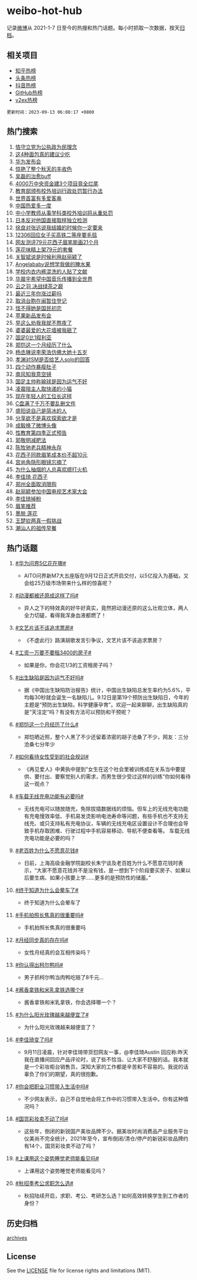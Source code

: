 # weibo-hot-hub

记录[微博](https://www.weibo.com)从 2021-1-7 日至今的热搜和热门话题。每小时抓取一次数据，按天[归档](archives)。

## 相关项目

- [知乎热榜](https://github.com/lonnyzhang423/zhihu-hot-hub)
- [头条热榜](https://github.com/lonnyzhang423/toutiao-hot-hub)
- [抖音热榜](https://github.com/lonnyzhang423/douyin-hot-hub)
- [GitHub热榜](https://github.com/lonnyzhang423/github-hot-hub)
- [v2ex热榜](https://github.com/lonnyzhang423/v2ex-hot-hub)


`更新时间：2023-09-13 06:08:17 +0800`

## 热门搜索

1. [恪守立党为公执政为民理念](https://m.weibo.cn/search?containerid=100103type%3D1%26t%3D10%26q%3D%23%E6%81%AA%E5%AE%88%E7%AB%8B%E5%85%9A%E4%B8%BA%E5%85%AC%E6%89%A7%E6%94%BF%E4%B8%BA%E6%B0%91%E7%90%86%E5%BF%B5%23&stream_entry_id=51&isnewpage=1&extparam=seat%3D1%26pos%3D0%26filter_type%3Drealtimehot%26stream_entry_id%3D51%26dgr%3D0%26c_type%3D51%26cate%3D10103%26display_time%3D1694556496%26pre_seqid%3D169455649607502733427)
1. [这4种面包真的建议少吃](https://m.weibo.cn/search?containerid=100103type%3D1%26t%3D10%26q%3D%E8%BF%994%E7%A7%8D%E9%9D%A2%E5%8C%85%E7%9C%9F%E7%9A%84%E5%BB%BA%E8%AE%AE%E5%B0%91%E5%90%83&stream_entry_id=31&isnewpage=1&extparam=seat%3D1%26cate%3D5001%26filter_type%3Drealtimehot%26stream_entry_id%3D31%26lcate%3D5001%26realpos%3D1%26dgr%3D0%26q%3D%25E8%25BF%25994%25E7%25A7%258D%25E9%259D%25A2%25E5%258C%2585%25E7%259C%259F%25E7%259A%2584%25E5%25BB%25BA%25E8%25AE%25AE%25E5%25B0%2591%25E5%2590%2583%26band_rank%3D1%26flag%3D16%26c_type%3D31%26pos%3D0%26display_time%3D1694556496%26pre_seqid%3D169455649607502733427)
1. [华为发布会](https://m.weibo.cn/search?containerid=100103type%3D1%26t%3D10%26q%3D%E5%8D%8E%E4%B8%BA%E5%8F%91%E5%B8%83%E4%BC%9A&stream_entry_id=31&isnewpage=1&extparam=seat%3D1%26cate%3D5001%26filter_type%3Drealtimehot%26stream_entry_id%3D31%26lcate%3D5001%26realpos%3D2%26dgr%3D0%26q%3D%25E5%258D%258E%25E4%25B8%25BA%25E5%258F%2591%25E5%25B8%2583%25E4%25BC%259A%26band_rank%3D2%26flag%3D16%26c_type%3D31%26pos%3D1%26display_time%3D1694556496%26pre_seqid%3D169455649607502733427)
1. [惊艳了整个秋天的丰收色](https://m.weibo.cn/search?containerid=100103type%3D1%26t%3D10%26q%3D%23%E6%83%8A%E8%89%B3%E4%BA%86%E6%95%B4%E4%B8%AA%E7%A7%8B%E5%A4%A9%E7%9A%84%E4%B8%B0%E6%94%B6%E8%89%B2%23&stream_entry_id=31&isnewpage=1&extparam=seat%3D1%26cate%3D5001%26filter_type%3Drealtimehot%26stream_entry_id%3D31%26lcate%3D5001%26realpos%3D3%26dgr%3D0%26q%3D%2523%25E6%2583%258A%25E8%2589%25B3%25E4%25BA%2586%25E6%2595%25B4%25E4%25B8%25AA%25E7%25A7%258B%25E5%25A4%25A9%25E7%259A%2584%25E4%25B8%25B0%25E6%2594%25B6%25E8%2589%25B2%2523%26band_rank%3D3%26flag%3D0%26c_type%3D31%26pos%3D2%26display_time%3D1694556496%26pre_seqid%3D169455649607502733427)
1. [吴磊的治愈buff](https://m.weibo.cn/search?containerid=100103type%3D1%26t%3D10%26q%3D%23%E5%90%B4%E7%A3%8A%E7%9A%84%E6%B2%BB%E6%84%88buff%23&stream_entry_id=31&isnewpage=1&extparam=seat%3D1%26pos%3D3%26filter_type%3Drealtimehot%26stream_entry_id%3D31%26lcate%3D5001%26is_ad_pos%3D1%26dgr%3D0%26cate%3D5001%26q%3D%2523%25E5%2590%25B4%25E7%25A3%258A%25E7%259A%2584%25E6%25B2%25BB%25E6%2584%2588buff%2523%26band_rank%3D4%26adid%3D203236%26c_type%3D31%26topic_ad%3D1%26display_time%3D1694556496%26pre_seqid%3D169455649607502733427)
1. [4000万中央资金建3个项目竟全烂尾](https://m.weibo.cn/search?containerid=100103type%3D1%26t%3D10%26q%3D%234000%E4%B8%87%E4%B8%AD%E5%A4%AE%E8%B5%84%E9%87%91%E5%BB%BA3%E4%B8%AA%E9%A1%B9%E7%9B%AE%E7%AB%9F%E5%85%A8%E7%83%82%E5%B0%BE%23&stream_entry_id=31&isnewpage=1&extparam=seat%3D1%26cate%3D5001%26filter_type%3Drealtimehot%26stream_entry_id%3D31%26lcate%3D5001%26realpos%3D4%26dgr%3D0%26q%3D%25234000%25E4%25B8%2587%25E4%25B8%25AD%25E5%25A4%25AE%25E8%25B5%2584%25E9%2587%2591%25E5%25BB%25BA3%25E4%25B8%25AA%25E9%25A1%25B9%25E7%259B%25AE%25E7%25AB%259F%25E5%2585%25A8%25E7%2583%2582%25E5%25B0%25BE%2523%26band_rank%3D4%26flag%3D0%26c_type%3D31%26pos%3D4%26display_time%3D1694556496%26pre_seqid%3D169455649607502733427)
1. [教育部颁布校外培训行政处罚暂行办法](https://m.weibo.cn/search?containerid=100103type%3D1%26t%3D10%26q%3D%23%E6%95%99%E8%82%B2%E9%83%A8%E9%A2%81%E5%B8%83%E6%A0%A1%E5%A4%96%E5%9F%B9%E8%AE%AD%E8%A1%8C%E6%94%BF%E5%A4%84%E7%BD%9A%E6%9A%82%E8%A1%8C%E5%8A%9E%E6%B3%95%23&stream_entry_id=31&isnewpage=1&extparam=seat%3D1%26cate%3D5001%26filter_type%3Drealtimehot%26stream_entry_id%3D31%26lcate%3D5001%26realpos%3D5%26dgr%3D0%26q%3D%2523%25E6%2595%2599%25E8%2582%25B2%25E9%2583%25A8%25E9%25A2%2581%25E5%25B8%2583%25E6%25A0%25A1%25E5%25A4%2596%25E5%259F%25B9%25E8%25AE%25AD%25E8%25A1%258C%25E6%2594%25BF%25E5%25A4%2584%25E7%25BD%259A%25E6%259A%2582%25E8%25A1%258C%25E5%258A%259E%25E6%25B3%2595%2523%26band_rank%3D5%26flag%3D1%26c_type%3D31%26pos%3D5%26display_time%3D1694556496%26pre_seqid%3D169455649607502733427)
1. [世界首富有多爱客串](https://m.weibo.cn/search?containerid=100103type%3D1%26t%3D10%26q%3D%23%E4%B8%96%E7%95%8C%E9%A6%96%E5%AF%8C%E6%9C%89%E5%A4%9A%E7%88%B1%E5%AE%A2%E4%B8%B2%23&stream_entry_id=31&isnewpage=1&extparam=seat%3D1%26cate%3D5001%26filter_type%3Drealtimehot%26stream_entry_id%3D31%26lcate%3D5001%26realpos%3D6%26dgr%3D0%26q%3D%2523%25E4%25B8%2596%25E7%2595%258C%25E9%25A6%2596%25E5%25AF%258C%25E6%259C%2589%25E5%25A4%259A%25E7%2588%25B1%25E5%25AE%25A2%25E4%25B8%25B2%2523%26band_rank%3D6%26flag%3D0%26c_type%3D31%26pos%3D6%26display_time%3D1694556496%26pre_seqid%3D169455649607502733427)
1. [中国热爱多一度](https://m.weibo.cn/search?containerid=100103type%3D1%26t%3D10%26q%3D%23%E4%B8%AD%E5%9B%BD%E7%83%AD%E7%88%B1%E5%A4%9A%E4%B8%80%E5%BA%A6%23&stream_entry_id=31&isnewpage=1&extparam=seat%3D1%26pos%3D7%26filter_type%3Drealtimehot%26stream_entry_id%3D31%26lcate%3D5001%26is_ad_pos%3D1%26dgr%3D0%26cate%3D5001%26q%3D%2523%25E4%25B8%25AD%25E5%259B%25BD%25E7%2583%25AD%25E7%2588%25B1%25E5%25A4%259A%25E4%25B8%2580%25E5%25BA%25A6%2523%26band_rank%3D7%26adid%3D203161%26c_type%3D31%26topic_ad%3D1%26display_time%3D1694556496%26pre_seqid%3D169455649607502733427)
1. [中小学教师从事学科类校外培训将从重处罚](https://m.weibo.cn/search?containerid=100103type%3D1%26t%3D10%26q%3D%23%E4%B8%AD%E5%B0%8F%E5%AD%A6%E6%95%99%E5%B8%88%E4%BB%8E%E4%BA%8B%E5%AD%A6%E7%A7%91%E7%B1%BB%E6%A0%A1%E5%A4%96%E5%9F%B9%E8%AE%AD%E5%B0%86%E4%BB%8E%E9%87%8D%E5%A4%84%E7%BD%9A%23&stream_entry_id=31&isnewpage=1&extparam=seat%3D1%26cate%3D5001%26filter_type%3Drealtimehot%26stream_entry_id%3D31%26lcate%3D5001%26realpos%3D7%26dgr%3D0%26q%3D%2523%25E4%25B8%25AD%25E5%25B0%258F%25E5%25AD%25A6%25E6%2595%2599%25E5%25B8%2588%25E4%25BB%258E%25E4%25BA%258B%25E5%25AD%25A6%25E7%25A7%2591%25E7%25B1%25BB%25E6%25A0%25A1%25E5%25A4%2596%25E5%259F%25B9%25E8%25AE%25AD%25E5%25B0%2586%25E4%25BB%258E%25E9%2587%258D%25E5%25A4%2584%25E7%25BD%259A%2523%26band_rank%3D7%26flag%3D0%26c_type%3D31%26pos%3D8%26display_time%3D1694556496%26pre_seqid%3D169455649607502733427)
1. [日本反对他国直接取样独立检测](https://m.weibo.cn/search?containerid=100103type%3D1%26t%3D10%26q%3D%23%E6%97%A5%E6%9C%AC%E5%8F%8D%E5%AF%B9%E4%BB%96%E5%9B%BD%E7%9B%B4%E6%8E%A5%E5%8F%96%E6%A0%B7%E7%8B%AC%E7%AB%8B%E6%A3%80%E6%B5%8B%23&stream_entry_id=31&isnewpage=1&extparam=seat%3D1%26cate%3D5001%26filter_type%3Drealtimehot%26stream_entry_id%3D31%26lcate%3D5001%26realpos%3D8%26dgr%3D0%26q%3D%2523%25E6%2597%25A5%25E6%259C%25AC%25E5%258F%258D%25E5%25AF%25B9%25E4%25BB%2596%25E5%259B%25BD%25E7%259B%25B4%25E6%258E%25A5%25E5%258F%2596%25E6%25A0%25B7%25E7%258B%25AC%25E7%25AB%258B%25E6%25A3%2580%25E6%25B5%258B%2523%26band_rank%3D8%26flag%3D0%26c_type%3D31%26pos%3D9%26display_time%3D1694556496%26pre_seqid%3D169455649607502733427)
1. [徐良对张远说我结婚的时候你一定要来](https://m.weibo.cn/search?containerid=100103type%3D1%26t%3D10%26q%3D%23%E5%BE%90%E8%89%AF%E5%AF%B9%E5%BC%A0%E8%BF%9C%E8%AF%B4%E6%88%91%E7%BB%93%E5%A9%9A%E7%9A%84%E6%97%B6%E5%80%99%E4%BD%A0%E4%B8%80%E5%AE%9A%E8%A6%81%E6%9D%A5%23&stream_entry_id=31&isnewpage=1&extparam=seat%3D1%26cate%3D5001%26filter_type%3Drealtimehot%26stream_entry_id%3D31%26lcate%3D5001%26realpos%3D9%26dgr%3D0%26q%3D%2523%25E5%25BE%2590%25E8%2589%25AF%25E5%25AF%25B9%25E5%25BC%25A0%25E8%25BF%259C%25E8%25AF%25B4%25E6%2588%2591%25E7%25BB%2593%25E5%25A9%259A%25E7%259A%2584%25E6%2597%25B6%25E5%2580%2599%25E4%25BD%25A0%25E4%25B8%2580%25E5%25AE%259A%25E8%25A6%2581%25E6%259D%25A5%2523%26band_rank%3D9%26flag%3D0%26c_type%3D31%26pos%3D10%26display_time%3D1694556496%26pre_seqid%3D169455649607502733427)
1. [12306回应女子买高铁二等座要毛毯](https://m.weibo.cn/search?containerid=100103type%3D1%26t%3D10%26q%3D%2312306%E5%9B%9E%E5%BA%94%E5%A5%B3%E5%AD%90%E4%B9%B0%E9%AB%98%E9%93%81%E4%BA%8C%E7%AD%89%E5%BA%A7%E8%A6%81%E6%AF%9B%E6%AF%AF%23&stream_entry_id=31&isnewpage=1&extparam=seat%3D1%26cate%3D5001%26filter_type%3Drealtimehot%26stream_entry_id%3D31%26lcate%3D5001%26realpos%3D10%26dgr%3D0%26q%3D%252312306%25E5%259B%259E%25E5%25BA%2594%25E5%25A5%25B3%25E5%25AD%2590%25E4%25B9%25B0%25E9%25AB%2598%25E9%2593%2581%25E4%25BA%258C%25E7%25AD%2589%25E5%25BA%25A7%25E8%25A6%2581%25E6%25AF%259B%25E6%25AF%25AF%2523%26band_rank%3D10%26flag%3D0%26c_type%3D31%26pos%3D11%26display_time%3D1694556496%26pre_seqid%3D169455649607502733427)
1. [网友测评79元花西子眉笔能画21个月](https://m.weibo.cn/search?containerid=100103type%3D1%26t%3D10%26q%3D%23%E7%BD%91%E5%8F%8B%E6%B5%8B%E8%AF%8479%E5%85%83%E8%8A%B1%E8%A5%BF%E5%AD%90%E7%9C%89%E7%AC%94%E8%83%BD%E7%94%BB21%E4%B8%AA%E6%9C%88%23&stream_entry_id=31&isnewpage=1&extparam=seat%3D1%26cate%3D5001%26filter_type%3Drealtimehot%26stream_entry_id%3D31%26lcate%3D5001%26realpos%3D11%26dgr%3D0%26q%3D%2523%25E7%25BD%2591%25E5%258F%258B%25E6%25B5%258B%25E8%25AF%258479%25E5%2585%2583%25E8%258A%25B1%25E8%25A5%25BF%25E5%25AD%2590%25E7%259C%2589%25E7%25AC%2594%25E8%2583%25BD%25E7%2594%25BB21%25E4%25B8%25AA%25E6%259C%2588%2523%26band_rank%3D11%26flag%3D2%26c_type%3D31%26pos%3D12%26display_time%3D1694556496%26pre_seqid%3D169455649607502733427)
1. [莲花味精上架79元的套餐](https://m.weibo.cn/search?containerid=100103type%3D1%26t%3D10%26q%3D%23%E8%8E%B2%E8%8A%B1%E5%91%B3%E7%B2%BE%E4%B8%8A%E6%9E%B679%E5%85%83%E7%9A%84%E5%A5%97%E9%A4%90%23&stream_entry_id=31&isnewpage=1&extparam=seat%3D1%26cate%3D5001%26filter_type%3Drealtimehot%26stream_entry_id%3D31%26lcate%3D5001%26realpos%3D12%26dgr%3D0%26q%3D%2523%25E8%258E%25B2%25E8%258A%25B1%25E5%2591%25B3%25E7%25B2%25BE%25E4%25B8%258A%25E6%259E%25B679%25E5%2585%2583%25E7%259A%2584%25E5%25A5%2597%25E9%25A4%2590%2523%26band_rank%3D12%26flag%3D0%26c_type%3D31%26pos%3D13%26display_time%3D1694556496%26pre_seqid%3D169455649607502733427)
1. [关智斌说是时候利用赵丽颖了](https://m.weibo.cn/search?containerid=100103type%3D1%26t%3D10%26q%3D%23%E5%85%B3%E6%99%BA%E6%96%8C%E8%AF%B4%E6%98%AF%E6%97%B6%E5%80%99%E5%88%A9%E7%94%A8%E8%B5%B5%E4%B8%BD%E9%A2%96%E4%BA%86%23&stream_entry_id=31&isnewpage=1&extparam=seat%3D1%26cate%3D5001%26filter_type%3Drealtimehot%26stream_entry_id%3D31%26lcate%3D5001%26realpos%3D13%26dgr%3D0%26q%3D%2523%25E5%2585%25B3%25E6%2599%25BA%25E6%2596%258C%25E8%25AF%25B4%25E6%2598%25AF%25E6%2597%25B6%25E5%2580%2599%25E5%2588%25A9%25E7%2594%25A8%25E8%25B5%25B5%25E4%25B8%25BD%25E9%25A2%2596%25E4%25BA%2586%2523%26band_rank%3D13%26flag%3D0%26c_type%3D31%26pos%3D14%26display_time%3D1694556496%26pre_seqid%3D169455649607502733427)
1. [Angelababy说想学我做的腌水果](https://m.weibo.cn/search?containerid=100103type%3D1%26t%3D10%26q%3DAngelababy%E8%AF%B4%E6%83%B3%E5%AD%A6%E6%88%91%E5%81%9A%E7%9A%84%E8%85%8C%E6%B0%B4%E6%9E%9C&stream_entry_id=31&isnewpage=1&extparam=seat%3D1%26cate%3D5001%26filter_type%3Drealtimehot%26stream_entry_id%3D31%26lcate%3D5001%26realpos%3D14%26dgr%3D0%26q%3DAngelababy%25E8%25AF%25B4%25E6%2583%25B3%25E5%25AD%25A6%25E6%2588%2591%25E5%2581%259A%25E7%259A%2584%25E8%2585%258C%25E6%25B0%25B4%25E6%259E%259C%26band_rank%3D14%26flag%3D0%26c_type%3D31%26pos%3D15%26display_time%3D1694556496%26pre_seqid%3D169455649607502733427)
1. [学校内衣内裤混洗的人贴了文献](https://m.weibo.cn/search?containerid=100103type%3D1%26t%3D10%26q%3D%23%E5%AD%A6%E6%A0%A1%E5%86%85%E8%A1%A3%E5%86%85%E8%A3%A4%E6%B7%B7%E6%B4%97%E7%9A%84%E4%BA%BA%E8%B4%B4%E4%BA%86%E6%96%87%E7%8C%AE%23&stream_entry_id=31&isnewpage=1&extparam=seat%3D1%26cate%3D5001%26filter_type%3Drealtimehot%26stream_entry_id%3D31%26lcate%3D5001%26realpos%3D15%26dgr%3D0%26q%3D%2523%25E5%25AD%25A6%25E6%25A0%25A1%25E5%2586%2585%25E8%25A1%25A3%25E5%2586%2585%25E8%25A3%25A4%25E6%25B7%25B7%25E6%25B4%2597%25E7%259A%2584%25E4%25BA%25BA%25E8%25B4%25B4%25E4%25BA%2586%25E6%2596%2587%25E7%258C%25AE%2523%26band_rank%3D15%26flag%3D0%26c_type%3D31%26pos%3D16%26display_time%3D1694556496%26pre_seqid%3D169455649607502733427)
1. [华晨宇希望中国音乐传播到全世界](https://m.weibo.cn/search?containerid=100103type%3D1%26t%3D10%26q%3D%23%E5%8D%8E%E6%99%A8%E5%AE%87%E5%B8%8C%E6%9C%9B%E4%B8%AD%E5%9B%BD%E9%9F%B3%E4%B9%90%E4%BC%A0%E6%92%AD%E5%88%B0%E5%85%A8%E4%B8%96%E7%95%8C%23&stream_entry_id=31&isnewpage=1&extparam=seat%3D1%26cate%3D5001%26filter_type%3Drealtimehot%26stream_entry_id%3D31%26lcate%3D5001%26realpos%3D16%26dgr%3D0%26q%3D%2523%25E5%258D%258E%25E6%2599%25A8%25E5%25AE%2587%25E5%25B8%258C%25E6%259C%259B%25E4%25B8%25AD%25E5%259B%25BD%25E9%259F%25B3%25E4%25B9%2590%25E4%25BC%25A0%25E6%2592%25AD%25E5%2588%25B0%25E5%2585%25A8%25E4%25B8%2596%25E7%2595%258C%2523%26band_rank%3D16%26flag%3D0%26c_type%3D31%26pos%3D17%26display_time%3D1694556496%26pre_seqid%3D169455649607502733427)
1. [云之羽 决战绿茶之巅](https://m.weibo.cn/search?containerid=100103type%3D1%26t%3D10%26q%3D%E4%BA%91%E4%B9%8B%E7%BE%BD+%E5%86%B3%E6%88%98%E7%BB%BF%E8%8C%B6%E4%B9%8B%E5%B7%85&stream_entry_id=31&isnewpage=1&extparam=seat%3D1%26cate%3D5001%26filter_type%3Drealtimehot%26stream_entry_id%3D31%26lcate%3D5001%26realpos%3D17%26dgr%3D0%26q%3D%25E4%25BA%2591%25E4%25B9%258B%25E7%25BE%25BD%2520%25E5%2586%25B3%25E6%2588%2598%25E7%25BB%25BF%25E8%258C%25B6%25E4%25B9%258B%25E5%25B7%2585%26band_rank%3D17%26flag%3D0%26c_type%3D31%26pos%3D18%26display_time%3D1694556496%26pre_seqid%3D169455649607502733427)
1. [最近三年你涨过薪吗](https://m.weibo.cn/search?containerid=100103type%3D1%26t%3D10%26q%3D%23%E6%9C%80%E8%BF%91%E4%B8%89%E5%B9%B4%E4%BD%A0%E6%B6%A8%E8%BF%87%E8%96%AA%E5%90%97%23&stream_entry_id=31&isnewpage=1&extparam=seat%3D1%26cate%3D5001%26filter_type%3Drealtimehot%26stream_entry_id%3D31%26lcate%3D5001%26realpos%3D18%26dgr%3D0%26q%3D%2523%25E6%259C%2580%25E8%25BF%2591%25E4%25B8%2589%25E5%25B9%25B4%25E4%25BD%25A0%25E6%25B6%25A8%25E8%25BF%2587%25E8%2596%25AA%25E5%2590%2597%2523%26band_rank%3D18%26flag%3D0%26c_type%3D31%26pos%3D19%26display_time%3D1694556496%26pre_seqid%3D169455649607502733427)
1. [取消台胞在闽暂住登记](https://m.weibo.cn/search?containerid=100103type%3D1%26t%3D10%26q%3D%23%E5%8F%96%E6%B6%88%E5%8F%B0%E8%83%9E%E5%9C%A8%E9%97%BD%E6%9A%82%E4%BD%8F%E7%99%BB%E8%AE%B0%23&stream_entry_id=31&isnewpage=1&extparam=seat%3D1%26cate%3D5001%26filter_type%3Drealtimehot%26stream_entry_id%3D31%26lcate%3D5001%26realpos%3D19%26dgr%3D0%26q%3D%2523%25E5%258F%2596%25E6%25B6%2588%25E5%258F%25B0%25E8%2583%259E%25E5%259C%25A8%25E9%2597%25BD%25E6%259A%2582%25E4%25BD%258F%25E7%2599%25BB%25E8%25AE%25B0%2523%26band_rank%3D19%26flag%3D0%26c_type%3D31%26pos%3D20%26display_time%3D1694556496%26pre_seqid%3D169455649607502733427)
1. [怪不得她是国民初恋](https://m.weibo.cn/search?containerid=100103type%3D1%26t%3D10%26q%3D%E6%80%AA%E4%B8%8D%E5%BE%97%E5%A5%B9%E6%98%AF%E5%9B%BD%E6%B0%91%E5%88%9D%E6%81%8B&stream_entry_id=31&isnewpage=1&extparam=seat%3D1%26cate%3D5001%26filter_type%3Drealtimehot%26stream_entry_id%3D31%26lcate%3D5001%26realpos%3D20%26dgr%3D0%26q%3D%25E6%2580%25AA%25E4%25B8%258D%25E5%25BE%2597%25E5%25A5%25B9%25E6%2598%25AF%25E5%259B%25BD%25E6%25B0%2591%25E5%2588%259D%25E6%2581%258B%26band_rank%3D20%26flag%3D0%26c_type%3D31%26pos%3D21%26display_time%3D1694556496%26pre_seqid%3D169455649607502733427)
1. [苹果新品发布会](https://m.weibo.cn/search?containerid=100103type%3D1%26t%3D10%26q%3D%23%E8%8B%B9%E6%9E%9C%E6%96%B0%E5%93%81%E5%8F%91%E5%B8%83%E4%BC%9A%23&stream_entry_id=31&isnewpage=1&extparam=seat%3D1%26cate%3D5001%26filter_type%3Drealtimehot%26stream_entry_id%3D31%26lcate%3D5001%26realpos%3D21%26dgr%3D0%26q%3D%2523%25E8%258B%25B9%25E6%259E%259C%25E6%2596%25B0%25E5%2593%2581%25E5%258F%2591%25E5%25B8%2583%25E4%25BC%259A%2523%26band_rank%3D21%26flag%3D2%26c_type%3D31%26pos%3D22%26display_time%3D1694556496%26pre_seqid%3D169455649607502733427)
1. [早这么劝我我就不熬夜了](https://m.weibo.cn/search?containerid=100103type%3D1%26t%3D10%26q%3D%E6%97%A9%E8%BF%99%E4%B9%88%E5%8A%9D%E6%88%91%E6%88%91%E5%B0%B1%E4%B8%8D%E7%86%AC%E5%A4%9C%E4%BA%86&stream_entry_id=31&isnewpage=1&extparam=seat%3D1%26cate%3D5001%26filter_type%3Drealtimehot%26stream_entry_id%3D31%26lcate%3D5001%26realpos%3D22%26dgr%3D0%26q%3D%25E6%2597%25A9%25E8%25BF%2599%25E4%25B9%2588%25E5%258A%259D%25E6%2588%2591%25E6%2588%2591%25E5%25B0%25B1%25E4%25B8%258D%25E7%2586%25AC%25E5%25A4%259C%25E4%25BA%2586%26band_rank%3D22%26flag%3D0%26c_type%3D31%26pos%3D23%26display_time%3D1694556496%26pre_seqid%3D169455649607502733427)
1. [婆婆最爱的大花墙被我砸了](https://m.weibo.cn/search?containerid=100103type%3D1%26t%3D10%26q%3D%E5%A9%86%E5%A9%86%E6%9C%80%E7%88%B1%E7%9A%84%E5%A4%A7%E8%8A%B1%E5%A2%99%E8%A2%AB%E6%88%91%E7%A0%B8%E4%BA%86&stream_entry_id=31&isnewpage=1&extparam=seat%3D1%26cate%3D5001%26filter_type%3Drealtimehot%26stream_entry_id%3D31%26lcate%3D5001%26realpos%3D23%26dgr%3D0%26q%3D%25E5%25A9%2586%25E5%25A9%2586%25E6%259C%2580%25E7%2588%25B1%25E7%259A%2584%25E5%25A4%25A7%25E8%258A%25B1%25E5%25A2%2599%25E8%25A2%25AB%25E6%2588%2591%25E7%25A0%25B8%25E4%25BA%2586%26band_rank%3D23%26flag%3D0%26c_type%3D31%26pos%3D24%26display_time%3D1694556496%26pre_seqid%3D169455649607502733427)
1. [国足0比1叙利亚](https://m.weibo.cn/search?containerid=100103type%3D1%26t%3D10%26q%3D%23%E5%9B%BD%E8%B6%B30%E6%AF%941%E5%8F%99%E5%88%A9%E4%BA%9A%23&stream_entry_id=31&isnewpage=1&extparam=seat%3D1%26cate%3D5001%26filter_type%3Drealtimehot%26stream_entry_id%3D31%26lcate%3D5001%26realpos%3D24%26dgr%3D0%26q%3D%2523%25E5%259B%25BD%25E8%25B6%25B30%25E6%25AF%25941%25E5%258F%2599%25E5%2588%25A9%25E4%25BA%259A%2523%26band_rank%3D24%26flag%3D0%26c_type%3D31%26pos%3D25%26display_time%3D1694556496%26pre_seqid%3D169455649607502733427)
1. [郑恺这一个月经历了什么](https://m.weibo.cn/search?containerid=100103type%3D1%26t%3D10%26q%3D%E9%83%91%E6%81%BA%E8%BF%99%E4%B8%80%E4%B8%AA%E6%9C%88%E7%BB%8F%E5%8E%86%E4%BA%86%E4%BB%80%E4%B9%88&stream_entry_id=31&isnewpage=1&extparam=seat%3D1%26cate%3D5001%26filter_type%3Drealtimehot%26stream_entry_id%3D31%26lcate%3D5001%26realpos%3D25%26dgr%3D0%26q%3D%25E9%2583%2591%25E6%2581%25BA%25E8%25BF%2599%25E4%25B8%2580%25E4%25B8%25AA%25E6%259C%2588%25E7%25BB%258F%25E5%258E%2586%25E4%25BA%2586%25E4%25BB%2580%25E4%25B9%2588%26band_rank%3D25%26flag%3D0%26c_type%3D31%26pos%3D26%26display_time%3D1694556496%26pre_seqid%3D169455649607502733427)
1. [杨丞琳说李荣浩仿佛大她十五岁](https://m.weibo.cn/search?containerid=100103type%3D1%26t%3D10%26q%3D%23%E6%9D%A8%E4%B8%9E%E7%90%B3%E8%AF%B4%E6%9D%8E%E8%8D%A3%E6%B5%A9%E4%BB%BF%E4%BD%9B%E5%A4%A7%E5%A5%B9%E5%8D%81%E4%BA%94%E5%B2%81%23&stream_entry_id=31&isnewpage=1&extparam=seat%3D1%26cate%3D5001%26filter_type%3Drealtimehot%26stream_entry_id%3D31%26lcate%3D5001%26realpos%3D26%26dgr%3D0%26q%3D%2523%25E6%259D%25A8%25E4%25B8%259E%25E7%2590%25B3%25E8%25AF%25B4%25E6%259D%258E%25E8%258D%25A3%25E6%25B5%25A9%25E4%25BB%25BF%25E4%25BD%259B%25E5%25A4%25A7%25E5%25A5%25B9%25E5%258D%2581%25E4%25BA%2594%25E5%25B2%2581%2523%26band_rank%3D26%26flag%3D0%26c_type%3D31%26pos%3D27%26display_time%3D1694556496%26pre_seqid%3D169455649607502733427)
1. [孝渊对SM是否给艺人solo的回答](https://m.weibo.cn/search?containerid=100103type%3D1%26t%3D10%26q%3D%E5%AD%9D%E6%B8%8A%E5%AF%B9SM%E6%98%AF%E5%90%A6%E7%BB%99%E8%89%BA%E4%BA%BAsolo%E7%9A%84%E5%9B%9E%E7%AD%94&stream_entry_id=31&isnewpage=1&extparam=seat%3D1%26cate%3D5001%26filter_type%3Drealtimehot%26stream_entry_id%3D31%26lcate%3D5001%26realpos%3D27%26dgr%3D0%26q%3D%25E5%25AD%259D%25E6%25B8%258A%25E5%25AF%25B9SM%25E6%2598%25AF%25E5%2590%25A6%25E7%25BB%2599%25E8%2589%25BA%25E4%25BA%25BAsolo%25E7%259A%2584%25E5%259B%259E%25E7%25AD%2594%26band_rank%3D27%26flag%3D0%26c_type%3D31%26pos%3D28%26display_time%3D1694556496%26pre_seqid%3D169455649607502733427)
1. [四个动作暴瘦肚子](https://m.weibo.cn/search?containerid=100103type%3D1%26t%3D10%26q%3D%23%E5%9B%9B%E4%B8%AA%E5%8A%A8%E4%BD%9C%E6%9A%B4%E7%98%A6%E8%82%9A%E5%AD%90%23&stream_entry_id=31&isnewpage=1&extparam=seat%3D1%26cate%3D5001%26filter_type%3Drealtimehot%26stream_entry_id%3D31%26lcate%3D5001%26realpos%3D28%26dgr%3D0%26q%3D%2523%25E5%259B%259B%25E4%25B8%25AA%25E5%258A%25A8%25E4%25BD%259C%25E6%259A%25B4%25E7%2598%25A6%25E8%2582%259A%25E5%25AD%2590%2523%26band_rank%3D28%26flag%3D0%26c_type%3D31%26pos%3D29%26display_time%3D1694556496%26pre_seqid%3D169455649607502733427)
1. [南风知我意空镜](https://m.weibo.cn/search?containerid=100103type%3D1%26t%3D10%26q%3D%E5%8D%97%E9%A3%8E%E7%9F%A5%E6%88%91%E6%84%8F%E7%A9%BA%E9%95%9C&stream_entry_id=31&isnewpage=1&extparam=seat%3D1%26cate%3D5001%26filter_type%3Drealtimehot%26stream_entry_id%3D31%26lcate%3D5001%26realpos%3D29%26dgr%3D0%26q%3D%25E5%258D%2597%25E9%25A3%258E%25E7%259F%25A5%25E6%2588%2591%25E6%2584%258F%25E7%25A9%25BA%25E9%2595%259C%26band_rank%3D29%26flag%3D0%26c_type%3D31%26pos%3D30%26display_time%3D1694556496%26pre_seqid%3D169455649607502733427)
1. [国足主帅称输球是因为运气不好](https://m.weibo.cn/search?containerid=100103type%3D1%26t%3D10%26q%3D%23%E5%9B%BD%E8%B6%B3%E4%B8%BB%E5%B8%85%E7%A7%B0%E8%BE%93%E7%90%83%E6%98%AF%E5%9B%A0%E4%B8%BA%E8%BF%90%E6%B0%94%E4%B8%8D%E5%A5%BD%23&stream_entry_id=31&isnewpage=1&extparam=seat%3D1%26cate%3D5001%26filter_type%3Drealtimehot%26stream_entry_id%3D31%26lcate%3D5001%26realpos%3D30%26dgr%3D0%26q%3D%2523%25E5%259B%25BD%25E8%25B6%25B3%25E4%25B8%25BB%25E5%25B8%2585%25E7%25A7%25B0%25E8%25BE%2593%25E7%2590%2583%25E6%2598%25AF%25E5%259B%25A0%25E4%25B8%25BA%25E8%25BF%2590%25E6%25B0%2594%25E4%25B8%258D%25E5%25A5%25BD%2523%26band_rank%3D30%26flag%3D0%26c_type%3D31%26pos%3D31%26display_time%3D1694556496%26pre_seqid%3D169455649607502733427)
1. [凌晨陪主人取快递的小猫](https://m.weibo.cn/search?containerid=100103type%3D1%26t%3D10%26q%3D%E5%87%8C%E6%99%A8%E9%99%AA%E4%B8%BB%E4%BA%BA%E5%8F%96%E5%BF%AB%E9%80%92%E7%9A%84%E5%B0%8F%E7%8C%AB&stream_entry_id=31&isnewpage=1&extparam=seat%3D1%26cate%3D5001%26filter_type%3Drealtimehot%26stream_entry_id%3D31%26lcate%3D5001%26realpos%3D31%26dgr%3D0%26q%3D%25E5%2587%258C%25E6%2599%25A8%25E9%2599%25AA%25E4%25B8%25BB%25E4%25BA%25BA%25E5%258F%2596%25E5%25BF%25AB%25E9%2580%2592%25E7%259A%2584%25E5%25B0%258F%25E7%258C%25AB%26band_rank%3D31%26flag%3D0%26c_type%3D31%26pos%3D32%26display_time%3D1694556496%26pre_seqid%3D169455649607502733427)
1. [现在年轻人的工位长这样](https://m.weibo.cn/search?containerid=100103type%3D1%26t%3D10%26q%3D%23%E7%8E%B0%E5%9C%A8%E5%B9%B4%E8%BD%BB%E4%BA%BA%E7%9A%84%E5%B7%A5%E4%BD%8D%E9%95%BF%E8%BF%99%E6%A0%B7%23&stream_entry_id=31&isnewpage=1&extparam=seat%3D1%26cate%3D5001%26filter_type%3Drealtimehot%26stream_entry_id%3D31%26lcate%3D5001%26realpos%3D32%26dgr%3D0%26q%3D%2523%25E7%258E%25B0%25E5%259C%25A8%25E5%25B9%25B4%25E8%25BD%25BB%25E4%25BA%25BA%25E7%259A%2584%25E5%25B7%25A5%25E4%25BD%258D%25E9%2595%25BF%25E8%25BF%2599%25E6%25A0%25B7%2523%26band_rank%3D32%26flag%3D0%26c_type%3D31%26pos%3D33%26display_time%3D1694556496%26pre_seqid%3D169455649607502733427)
1. [C盘满了千万不要乱删文件](https://m.weibo.cn/search?containerid=100103type%3D1%26t%3D10%26q%3DC%E7%9B%98%E6%BB%A1%E4%BA%86%E5%8D%83%E4%B8%87%E4%B8%8D%E8%A6%81%E4%B9%B1%E5%88%A0%E6%96%87%E4%BB%B6&stream_entry_id=31&isnewpage=1&extparam=seat%3D1%26cate%3D5001%26filter_type%3Drealtimehot%26stream_entry_id%3D31%26lcate%3D5001%26realpos%3D33%26dgr%3D0%26q%3DC%25E7%259B%2598%25E6%25BB%25A1%25E4%25BA%2586%25E5%258D%2583%25E4%25B8%2587%25E4%25B8%258D%25E8%25A6%2581%25E4%25B9%25B1%25E5%2588%25A0%25E6%2596%2587%25E4%25BB%25B6%26band_rank%3D33%26flag%3D0%26c_type%3D31%26pos%3D34%26display_time%3D1694556496%26pre_seqid%3D169455649607502733427)
1. [盛阳说自己是简冰的人](https://m.weibo.cn/search?containerid=100103type%3D1%26t%3D10%26q%3D%23%E7%9B%9B%E9%98%B3%E8%AF%B4%E8%87%AA%E5%B7%B1%E6%98%AF%E7%AE%80%E5%86%B0%E7%9A%84%E4%BA%BA%23&stream_entry_id=31&isnewpage=1&extparam=seat%3D1%26cate%3D5001%26filter_type%3Drealtimehot%26stream_entry_id%3D31%26lcate%3D5001%26realpos%3D34%26dgr%3D0%26q%3D%2523%25E7%259B%259B%25E9%2598%25B3%25E8%25AF%25B4%25E8%2587%25AA%25E5%25B7%25B1%25E6%2598%25AF%25E7%25AE%2580%25E5%2586%25B0%25E7%259A%2584%25E4%25BA%25BA%2523%26band_rank%3D34%26flag%3D0%26c_type%3D31%26pos%3D35%26display_time%3D1694556496%26pre_seqid%3D169455649607502733427)
1. [分享欲不是喜欢探索欲才是](https://m.weibo.cn/search?containerid=100103type%3D1%26t%3D10%26q%3D%E5%88%86%E4%BA%AB%E6%AC%B2%E4%B8%8D%E6%98%AF%E5%96%9C%E6%AC%A2%E6%8E%A2%E7%B4%A2%E6%AC%B2%E6%89%8D%E6%98%AF&stream_entry_id=31&isnewpage=1&extparam=seat%3D1%26cate%3D5001%26filter_type%3Drealtimehot%26stream_entry_id%3D31%26lcate%3D5001%26realpos%3D35%26dgr%3D0%26q%3D%25E5%2588%2586%25E4%25BA%25AB%25E6%25AC%25B2%25E4%25B8%258D%25E6%2598%25AF%25E5%2596%259C%25E6%25AC%25A2%25E6%258E%25A2%25E7%25B4%25A2%25E6%25AC%25B2%25E6%2589%258D%25E6%2598%25AF%26band_rank%3D35%26flag%3D0%26c_type%3D31%26pos%3D36%26display_time%3D1694556496%26pre_seqid%3D169455649607502733427)
1. [成毅换了微博头像](https://m.weibo.cn/search?containerid=100103type%3D1%26t%3D10%26q%3D%23%E6%88%90%E6%AF%85%E6%8D%A2%E4%BA%86%E5%BE%AE%E5%8D%9A%E5%A4%B4%E5%83%8F%23&stream_entry_id=31&isnewpage=1&extparam=seat%3D1%26cate%3D5001%26filter_type%3Drealtimehot%26stream_entry_id%3D31%26lcate%3D5001%26realpos%3D36%26dgr%3D0%26q%3D%2523%25E6%2588%2590%25E6%25AF%2585%25E6%258D%25A2%25E4%25BA%2586%25E5%25BE%25AE%25E5%258D%259A%25E5%25A4%25B4%25E5%2583%258F%2523%26band_rank%3D36%26flag%3D0%26c_type%3D31%26pos%3D37%26display_time%3D1694556496%26pre_seqid%3D169455649607502733427)
1. [性教育第四季正式预告](https://m.weibo.cn/search?containerid=100103type%3D1%26t%3D10%26q%3D%23%E6%80%A7%E6%95%99%E8%82%B2%E7%AC%AC%E5%9B%9B%E5%AD%A3%E6%AD%A3%E5%BC%8F%E9%A2%84%E5%91%8A%23&stream_entry_id=31&isnewpage=1&extparam=seat%3D1%26cate%3D5001%26filter_type%3Drealtimehot%26stream_entry_id%3D31%26lcate%3D5001%26realpos%3D37%26dgr%3D0%26q%3D%2523%25E6%2580%25A7%25E6%2595%2599%25E8%2582%25B2%25E7%25AC%25AC%25E5%259B%259B%25E5%25AD%25A3%25E6%25AD%25A3%25E5%25BC%258F%25E9%25A2%2584%25E5%2591%258A%2523%26band_rank%3D37%26flag%3D0%26c_type%3D31%26pos%3D38%26display_time%3D1694556496%26pre_seqid%3D169455649607502733427)
1. [郭敬明减肥法](https://m.weibo.cn/search?containerid=100103type%3D1%26t%3D10%26q%3D%E9%83%AD%E6%95%AC%E6%98%8E%E5%87%8F%E8%82%A5%E6%B3%95&stream_entry_id=31&isnewpage=1&extparam=seat%3D1%26cate%3D5001%26filter_type%3Drealtimehot%26stream_entry_id%3D31%26lcate%3D5001%26realpos%3D38%26dgr%3D0%26q%3D%25E9%2583%25AD%25E6%2595%25AC%25E6%2598%258E%25E5%2587%258F%25E8%2582%25A5%25E6%25B3%2595%26band_rank%3D38%26flag%3D0%26c_type%3D31%26pos%3D39%26display_time%3D1694556496%26pre_seqid%3D169455649607502733427)
1. [陈牧驰老兵精神永存](https://m.weibo.cn/search?containerid=100103type%3D1%26t%3D10%26q%3D%E9%99%88%E7%89%A7%E9%A9%B0%E8%80%81%E5%85%B5%E7%B2%BE%E7%A5%9E%E6%B0%B8%E5%AD%98&stream_entry_id=31&isnewpage=1&extparam=seat%3D1%26cate%3D5001%26filter_type%3Drealtimehot%26stream_entry_id%3D31%26lcate%3D5001%26realpos%3D39%26dgr%3D0%26q%3D%25E9%2599%2588%25E7%2589%25A7%25E9%25A9%25B0%25E8%2580%2581%25E5%2585%25B5%25E7%25B2%25BE%25E7%25A5%259E%25E6%25B0%25B8%25E5%25AD%2598%26band_rank%3D39%26flag%3D0%26c_type%3D31%26pos%3D40%26display_time%3D1694556496%26pre_seqid%3D169455649607502733427)
1. [花西子同款眉笔成本价不超10元](https://m.weibo.cn/search?containerid=100103type%3D1%26t%3D10%26q%3D%23%E8%8A%B1%E8%A5%BF%E5%AD%90%E5%90%8C%E6%AC%BE%E7%9C%89%E7%AC%94%E6%88%90%E6%9C%AC%E4%BB%B7%E4%B8%8D%E8%B6%8510%E5%85%83%23&stream_entry_id=31&isnewpage=1&extparam=seat%3D1%26cate%3D5001%26filter_type%3Drealtimehot%26stream_entry_id%3D31%26lcate%3D5001%26realpos%3D40%26dgr%3D0%26q%3D%2523%25E8%258A%25B1%25E8%25A5%25BF%25E5%25AD%2590%25E5%2590%258C%25E6%25AC%25BE%25E7%259C%2589%25E7%25AC%2594%25E6%2588%2590%25E6%259C%25AC%25E4%25BB%25B7%25E4%25B8%258D%25E8%25B6%258510%25E5%2585%2583%2523%26band_rank%3D40%26flag%3D0%26c_type%3D31%26pos%3D41%26display_time%3D1694556496%26pre_seqid%3D169455649607502733427)
1. [宫尚角隐形眼镜忘摘了](https://m.weibo.cn/search?containerid=100103type%3D1%26t%3D10%26q%3D%23%E5%AE%AB%E5%B0%9A%E8%A7%92%E9%9A%90%E5%BD%A2%E7%9C%BC%E9%95%9C%E5%BF%98%E6%91%98%E4%BA%86%23&stream_entry_id=31&isnewpage=1&extparam=seat%3D1%26cate%3D5001%26filter_type%3Drealtimehot%26stream_entry_id%3D31%26lcate%3D5001%26realpos%3D41%26dgr%3D0%26q%3D%2523%25E5%25AE%25AB%25E5%25B0%259A%25E8%25A7%2592%25E9%259A%2590%25E5%25BD%25A2%25E7%259C%25BC%25E9%2595%259C%25E5%25BF%2598%25E6%2591%2598%25E4%25BA%2586%2523%26band_rank%3D41%26flag%3D0%26c_type%3D31%26pos%3D42%26display_time%3D1694556496%26pre_seqid%3D169455649607502733427)
1. [为什么抽烟的人总喜欢顺打火机](https://m.weibo.cn/search?containerid=100103type%3D1%26t%3D10%26q%3D%23%E4%B8%BA%E4%BB%80%E4%B9%88%E6%8A%BD%E7%83%9F%E7%9A%84%E4%BA%BA%E6%80%BB%E5%96%9C%E6%AC%A2%E9%A1%BA%E6%89%93%E7%81%AB%E6%9C%BA%23&stream_entry_id=31&isnewpage=1&extparam=seat%3D1%26cate%3D5001%26filter_type%3Drealtimehot%26stream_entry_id%3D31%26lcate%3D5001%26realpos%3D42%26dgr%3D0%26q%3D%2523%25E4%25B8%25BA%25E4%25BB%2580%25E4%25B9%2588%25E6%258A%25BD%25E7%2583%259F%25E7%259A%2584%25E4%25BA%25BA%25E6%2580%25BB%25E5%2596%259C%25E6%25AC%25A2%25E9%25A1%25BA%25E6%2589%2593%25E7%2581%25AB%25E6%259C%25BA%2523%26band_rank%3D42%26flag%3D0%26c_type%3D31%26pos%3D43%26display_time%3D1694556496%26pre_seqid%3D169455649607502733427)
1. [李佳琦 花西子](https://m.weibo.cn/search?containerid=100103type%3D1%26t%3D10%26q%3D%E6%9D%8E%E4%BD%B3%E7%90%A6+%E8%8A%B1%E8%A5%BF%E5%AD%90&stream_entry_id=31&isnewpage=1&extparam=seat%3D1%26cate%3D5001%26filter_type%3Drealtimehot%26stream_entry_id%3D31%26lcate%3D5001%26realpos%3D43%26dgr%3D0%26q%3D%25E6%259D%258E%25E4%25BD%25B3%25E7%2590%25A6%2520%25E8%258A%25B1%25E8%25A5%25BF%25E5%25AD%2590%26band_rank%3D43%26flag%3D0%26c_type%3D31%26pos%3D44%26display_time%3D1694556496%26pre_seqid%3D169455649607502733427)
1. [郑州全面取消限购](https://m.weibo.cn/search?containerid=100103type%3D1%26t%3D10%26q%3D%23%E9%83%91%E5%B7%9E%E5%85%A8%E9%9D%A2%E5%8F%96%E6%B6%88%E9%99%90%E8%B4%AD%23&stream_entry_id=31&isnewpage=1&extparam=seat%3D1%26cate%3D5001%26filter_type%3Drealtimehot%26stream_entry_id%3D31%26lcate%3D5001%26realpos%3D44%26dgr%3D0%26q%3D%2523%25E9%2583%2591%25E5%25B7%259E%25E5%2585%25A8%25E9%259D%25A2%25E5%258F%2596%25E6%25B6%2588%25E9%2599%2590%25E8%25B4%25AD%2523%26band_rank%3D44%26flag%3D1%26c_type%3D31%26pos%3D45%26display_time%3D1694556496%26pre_seqid%3D169455649607502733427)
1. [赵丽颖参加中国电视艺术家大会](https://m.weibo.cn/search?containerid=100103type%3D1%26t%3D10%26q%3D%23%E8%B5%B5%E4%B8%BD%E9%A2%96%E5%8F%82%E5%8A%A0%E4%B8%AD%E5%9B%BD%E7%94%B5%E8%A7%86%E8%89%BA%E6%9C%AF%E5%AE%B6%E5%A4%A7%E4%BC%9A%23&stream_entry_id=31&isnewpage=1&extparam=seat%3D1%26cate%3D5001%26filter_type%3Drealtimehot%26stream_entry_id%3D31%26lcate%3D5001%26realpos%3D45%26dgr%3D0%26q%3D%2523%25E8%25B5%25B5%25E4%25B8%25BD%25E9%25A2%2596%25E5%258F%2582%25E5%258A%25A0%25E4%25B8%25AD%25E5%259B%25BD%25E7%2594%25B5%25E8%25A7%2586%25E8%2589%25BA%25E6%259C%25AF%25E5%25AE%25B6%25E5%25A4%25A7%25E4%25BC%259A%2523%26band_rank%3D45%26flag%3D0%26c_type%3D31%26pos%3D46%26display_time%3D1694556496%26pre_seqid%3D169455649607502733427)
1. [李佳琦掉粉](https://m.weibo.cn/search?containerid=100103type%3D1%26t%3D10%26q%3D%E6%9D%8E%E4%BD%B3%E7%90%A6%E6%8E%89%E7%B2%89&stream_entry_id=31&isnewpage=1&extparam=seat%3D1%26cate%3D5001%26filter_type%3Drealtimehot%26stream_entry_id%3D31%26lcate%3D5001%26realpos%3D46%26dgr%3D0%26q%3D%25E6%259D%258E%25E4%25BD%25B3%25E7%2590%25A6%25E6%258E%2589%25E7%25B2%2589%26band_rank%3D46%26flag%3D0%26c_type%3D31%26pos%3D47%26display_time%3D1694556496%26pre_seqid%3D169455649607502733427)
1. [眉笔推荐](https://m.weibo.cn/search?containerid=100103type%3D1%26t%3D10%26q%3D%23%E7%9C%89%E7%AC%94%E6%8E%A8%E8%8D%90%23&stream_entry_id=31&isnewpage=1&extparam=seat%3D1%26cate%3D5001%26filter_type%3Drealtimehot%26stream_entry_id%3D31%26lcate%3D5001%26realpos%3D47%26dgr%3D0%26q%3D%2523%25E7%259C%2589%25E7%25AC%2594%25E6%258E%25A8%25E8%258D%2590%2523%26band_rank%3D47%26flag%3D0%26c_type%3D31%26pos%3D48%26display_time%3D1694556496%26pre_seqid%3D169455649607502733427)
1. [墨脱 莲花](https://m.weibo.cn/search?containerid=100103type%3D1%26t%3D10%26q%3D%E5%A2%A8%E8%84%B1+%E8%8E%B2%E8%8A%B1&stream_entry_id=31&isnewpage=1&extparam=seat%3D1%26cate%3D5001%26filter_type%3Drealtimehot%26stream_entry_id%3D31%26lcate%3D5001%26realpos%3D48%26dgr%3D0%26q%3D%25E5%25A2%25A8%25E8%2584%25B1%2520%25E8%258E%25B2%25E8%258A%25B1%26band_rank%3D48%26flag%3D0%26c_type%3D31%26pos%3D49%26display_time%3D1694556496%26pre_seqid%3D169455649607502733427)
1. [王楚钦两真一假挑战](https://m.weibo.cn/search?containerid=100103type%3D1%26t%3D10%26q%3D%23%E7%8E%8B%E6%A5%9A%E9%92%A6%E4%B8%A4%E7%9C%9F%E4%B8%80%E5%81%87%E6%8C%91%E6%88%98%23&stream_entry_id=31&isnewpage=1&extparam=seat%3D1%26cate%3D5001%26filter_type%3Drealtimehot%26stream_entry_id%3D31%26lcate%3D5001%26realpos%3D49%26dgr%3D0%26q%3D%2523%25E7%258E%258B%25E6%25A5%259A%25E9%2592%25A6%25E4%25B8%25A4%25E7%259C%259F%25E4%25B8%2580%25E5%2581%2587%25E6%258C%2591%25E6%2588%2598%2523%26band_rank%3D49%26flag%3D0%26c_type%3D31%26pos%3D50%26display_time%3D1694556496%26pre_seqid%3D169455649607502733427)
1. [潮汕人的祖传早餐](https://m.weibo.cn/search?containerid=100103type%3D1%26t%3D10%26q%3D%E6%BD%AE%E6%B1%95%E4%BA%BA%E7%9A%84%E7%A5%96%E4%BC%A0%E6%97%A9%E9%A4%90&stream_entry_id=31&isnewpage=1&extparam=seat%3D1%26cate%3D5001%26filter_type%3Drealtimehot%26stream_entry_id%3D31%26lcate%3D5001%26realpos%3D50%26dgr%3D0%26q%3D%25E6%25BD%25AE%25E6%25B1%2595%25E4%25BA%25BA%25E7%259A%2584%25E7%25A5%2596%25E4%25BC%25A0%25E6%2597%25A9%25E9%25A4%2590%26band_rank%3D50%26flag%3D0%26c_type%3D31%26pos%3D51%26display_time%3D1694556496%26pre_seqid%3D169455649607502733427)

## 热门话题

1. [#华为问界5亿花在哪#](https://m.weibo.cn/search?containerid=231522type%3D1%26t%3D10%26q%3D%23%E5%8D%8E%E4%B8%BA%E9%97%AE%E7%95%8C5%E4%BA%BF%E8%8A%B1%E5%9C%A8%E5%93%AA%23&stream_entry_id=128&isnewpage=1&extparam=seat%3D1%26c_type%3D128%26dgr%3D0%26cate%3D5004%26unitid%3D1694507927935%26lcate%3D5004%26pos%3D1-0-0%26display_time%3D1694556497%26pre_seqid%3D169455649718106470181)
    - AITO问界新M7大五座版在9月12日正式开启交付，以5亿投入为基础，又会给25万级市场带来什么样的惊喜呢？

1. [#动漫都被还原成这样了吗#](https://m.weibo.cn/search?containerid=231522type%3D1%26t%3D10%26q%3D%23%E5%8A%A8%E6%BC%AB%E9%83%BD%E8%A2%AB%E8%BF%98%E5%8E%9F%E6%88%90%E8%BF%99%E6%A0%B7%E4%BA%86%E5%90%97%23&stream_entry_id=128&isnewpage=1&extparam=seat%3D1%26c_type%3D128%26dgr%3D0%26cate%3D5004%26unitid%3D1694482639636%26lcate%3D5004%26pos%3D1-0-1%26display_time%3D1694556497%26pre_seqid%3D169455649718106470181)
    - 异人之下的特效真的好牛好真实，竟然把动漫还原的这么壮观立体，两人全力切磋，看得我浑身血液都燃了！

1. [#文艺片该不该追求票房#](https://m.weibo.cn/search?containerid=231522type%3D1%26t%3D10%26q%3D%23%E6%96%87%E8%89%BA%E7%89%87%E8%AF%A5%E4%B8%8D%E8%AF%A5%E8%BF%BD%E6%B1%82%E7%A5%A8%E6%88%BF%23&stream_entry_id=128&isnewpage=1&extparam=seat%3D1%26c_type%3D128%26dgr%3D0%26cate%3D5004%26unitid%3D1694487168663%26lcate%3D5004%26pos%3D1-0-2%26display_time%3D1694556497%26pre_seqid%3D169455649718106470181)
    - 《不虚此行》路演胡歌发言引争议，文艺片该不该追求票房？

1. [#工资一万要不要租3400的房子#](https://m.weibo.cn/search?containerid=231522type%3D1%26t%3D10%26q%3D%23%E5%B7%A5%E8%B5%84%E4%B8%80%E4%B8%87%E8%A6%81%E4%B8%8D%E8%A6%81%E7%A7%9F3400%E7%9A%84%E6%88%BF%E5%AD%90%23&stream_entry_id=128&isnewpage=1&extparam=seat%3D1%26c_type%3D128%26dgr%3D0%26cate%3D5004%26unitid%3D1694419021815%26lcate%3D5004%26pos%3D1-0-3%26display_time%3D1694556497%26pre_seqid%3D169455649718106470181)
    - 如果是你，你会花1/3的工资租房子吗？

1. [#出生缺陷是因为运气不好吗#](https://m.weibo.cn/search?containerid=231522type%3D1%26t%3D10%26q%3D%23%E5%87%BA%E7%94%9F%E7%BC%BA%E9%99%B7%E6%98%AF%E5%9B%A0%E4%B8%BA%E8%BF%90%E6%B0%94%E4%B8%8D%E5%A5%BD%E5%90%97%23&stream_entry_id=128&isnewpage=1&extparam=seat%3D1%26c_type%3D128%26dgr%3D0%26cate%3D5004%26unitid%3D1694498585597%26lcate%3D5004%26pos%3D1-0-4%26display_time%3D1694556497%26pre_seqid%3D169455649718106470181)
    - 据《中国出生缺陷防治报告》统计，中国出生缺陷总发生率约为5.6%，平均每30秒就会诞生一名缺陷儿。9.12日是第19个预防出生缺陷日，今年的主题是“预防出生缺陷，科学健康孕育”。欢迎一起来聊聊，出生缺陷真的是“天注定”吗？有没有方法可以预防和干预呢？

1. [#郑恺这一个月经历了什么#](https://m.weibo.cn/search?containerid=231522type%3D1%26t%3D10%26q%3D%23%E9%83%91%E6%81%BA%E8%BF%99%E4%B8%80%E4%B8%AA%E6%9C%88%E7%BB%8F%E5%8E%86%E4%BA%86%E4%BB%80%E4%B9%88%23&stream_entry_id=128&isnewpage=1&extparam=seat%3D1%26c_type%3D128%26dgr%3D0%26cate%3D5004%26unitid%3D1694521991262%26lcate%3D5004%26pos%3D1-0-5%26display_time%3D1694556497%26pre_seqid%3D169455649718106470181)
    - 郑恺晒近照，整个人黑了不少还留着浓密的胡子沧桑了不少，网友：三分沧桑七分年少

1. [#如何看待女性受到的社会规训#](https://m.weibo.cn/search?containerid=231522type%3D1%26t%3D10%26q%3D%23%E5%A6%82%E4%BD%95%E7%9C%8B%E5%BE%85%E5%A5%B3%E6%80%A7%E5%8F%97%E5%88%B0%E7%9A%84%E7%A4%BE%E4%BC%9A%E8%A7%84%E8%AE%AD%23&stream_entry_id=128&isnewpage=1&extparam=seat%3D1%26c_type%3D128%26dgr%3D0%26cate%3D5004%26unitid%3D1694502158945%26lcate%3D5004%26pos%3D1-0-6%26display_time%3D1694556497%26pre_seqid%3D169455649718106470181)
    - 《再见爱人》中黄执中提到“女生在这个社会里被训练成在关系当中要提供、要付出、要察觉别人的需求，而男生很少受过这样的训练”你如何看待这一观点？

1. [#车载无线充电功能有必要吗#](https://m.weibo.cn/search?containerid=231522type%3D1%26t%3D10%26q%3D%23%E8%BD%A6%E8%BD%BD%E6%97%A0%E7%BA%BF%E5%85%85%E7%94%B5%E5%8A%9F%E8%83%BD%E6%9C%89%E5%BF%85%E8%A6%81%E5%90%97%23&stream_entry_id=128&isnewpage=1&extparam=seat%3D1%26c_type%3D128%26dgr%3D0%26cate%3D5004%26unitid%3D1694430455650%26lcate%3D5004%26pos%3D1-0-7%26display_time%3D1694556497%26pre_seqid%3D169455649718106470181)
    - 无线充电可以随放随充，免除拔插数据线的烦恼。但车上的无线充电功能有充电慢效率低、手机易发烫影响电池寿命等问题，有些手机也不支持无线充、或只支持私有充电协议，车辆的无线充电区设置设计不合理也会导致手机存取困难、行驶过程中手机容易移动、导航不便查看等。
车载无线充电功能是必要的吗？

1. [#老百姓为什么不愿意花钱#](https://m.weibo.cn/search?containerid=231522type%3D1%26t%3D10%26q%3D%23%E8%80%81%E7%99%BE%E5%A7%93%E4%B8%BA%E4%BB%80%E4%B9%88%E4%B8%8D%E6%84%BF%E6%84%8F%E8%8A%B1%E9%92%B1%23&stream_entry_id=128&isnewpage=1&extparam=seat%3D1%26c_type%3D128%26dgr%3D0%26cate%3D5004%26unitid%3D1694482937964%26lcate%3D5004%26pos%3D1-0-8%26display_time%3D1694556497%26pre_seqid%3D169455649718106470181)
    - 日前，上海高级金融学院副校长朱宁谈及老百姓为什么不愿意花钱时表示，“大家不愿意花钱并不是没有钱，是一想到下个阶段要买房子、如果以后要生病、如果小孩要上学……更多的是预防性的储蓄。”

1. [#终于知道为什么会晕车了#](https://m.weibo.cn/search?containerid=231522type%3D1%26t%3D10%26q%3D%23%E7%BB%88%E4%BA%8E%E7%9F%A5%E9%81%93%E4%B8%BA%E4%BB%80%E4%B9%88%E4%BC%9A%E6%99%95%E8%BD%A6%E4%BA%86%23&stream_entry_id=128&isnewpage=1&extparam=seat%3D1%26c_type%3D128%26dgr%3D0%26cate%3D5004%26unitid%3D1694387519191%26lcate%3D5004%26pos%3D1-0-9%26display_time%3D1694556497%26pre_seqid%3D169455649718106470181)
    - 终于知道为什么会晕车了

1. [#手机拍照长焦真的很重要吗#](https://m.weibo.cn/search?containerid=231522type%3D1%26t%3D10%26q%3D%23%E6%89%8B%E6%9C%BA%E6%8B%8D%E7%85%A7%E9%95%BF%E7%84%A6%E7%9C%9F%E7%9A%84%E5%BE%88%E9%87%8D%E8%A6%81%E5%90%97%23&stream_entry_id=128&isnewpage=1&extparam=seat%3D1%26c_type%3D128%26dgr%3D0%26cate%3D5004%26unitid%3D1694508470996%26lcate%3D5004%26pos%3D1-0-10%26display_time%3D1694556497%26pre_seqid%3D169455649718106470181)
    - 手机拍照长焦真的很重要吗

1. [#月经同步真的存在吗#](https://m.weibo.cn/search?containerid=231522type%3D1%26t%3D10%26q%3D%23%E6%9C%88%E7%BB%8F%E5%90%8C%E6%AD%A5%E7%9C%9F%E7%9A%84%E5%AD%98%E5%9C%A8%E5%90%97%23&stream_entry_id=128&isnewpage=1&extparam=seat%3D1%26c_type%3D128%26dgr%3D0%26cate%3D5004%26unitid%3D1694510868697%26lcate%3D5004%26pos%3D1-0-11%26display_time%3D1694556497%26pre_seqid%3D169455649718106470181)
    - 女性月经真的会互相传染吗？

1. [#你认得出柯尔鸭吗#](https://m.weibo.cn/search?containerid=231522type%3D1%26t%3D10%26q%3D%23%E4%BD%A0%E8%AE%A4%E5%BE%97%E5%87%BA%E6%9F%AF%E5%B0%94%E9%B8%AD%E5%90%97%23&stream_entry_id=128&isnewpage=1&extparam=seat%3D1%26c_type%3D128%26dgr%3D0%26cate%3D5004%26unitid%3D1694517480915%26lcate%3D5004%26pos%3D1-0-12%26display_time%3D1694556497%26pre_seqid%3D169455649718106470181)
    - 男子抓柯尔鸭当肉鸭吃赔了8千元...  ​

1. [#酱香拿铁和米乳拿铁选哪个#](https://m.weibo.cn/search?containerid=231522type%3D1%26t%3D10%26q%3D%23%E9%85%B1%E9%A6%99%E6%8B%BF%E9%93%81%E5%92%8C%E7%B1%B3%E4%B9%B3%E6%8B%BF%E9%93%81%E9%80%89%E5%93%AA%E4%B8%AA%23&stream_entry_id=128&isnewpage=1&extparam=seat%3D1%26c_type%3D128%26dgr%3D0%26cate%3D5004%26unitid%3D1694404326027%26lcate%3D5004%26pos%3D1-0-13%26display_time%3D1694556497%26pre_seqid%3D169455649718106470181)
    - 酱香拿铁和米乳拿铁，你会选择哪一个？

1. [#为什么阳光玫瑰越来越便宜了#](https://m.weibo.cn/search?containerid=231522type%3D1%26t%3D10%26q%3D%23%E4%B8%BA%E4%BB%80%E4%B9%88%E9%98%B3%E5%85%89%E7%8E%AB%E7%91%B0%E8%B6%8A%E6%9D%A5%E8%B6%8A%E4%BE%BF%E5%AE%9C%E4%BA%86%23&stream_entry_id=128&isnewpage=1&extparam=seat%3D1%26c_type%3D128%26dgr%3D0%26cate%3D5004%26unitid%3D1694490445050%26lcate%3D5004%26pos%3D1-0-14%26display_time%3D1694556497%26pre_seqid%3D169455649718106470181)
    - 为什么阳光玫瑰越来越便宜了？

1. [#李佳琦变了吗#](https://m.weibo.cn/search?containerid=231522type%3D1%26t%3D10%26q%3D%23%E6%9D%8E%E4%BD%B3%E7%90%A6%E5%8F%98%E4%BA%86%E5%90%97%23&stream_entry_id=128&isnewpage=1&extparam=seat%3D1%26c_type%3D128%26dgr%3D0%26cate%3D5004%26unitid%3D1694389616483%26lcate%3D5004%26pos%3D1-0-15%26display_time%3D1694556497%26pre_seqid%3D169455649718106470181)
    - 9月11日凌晨，针对李佳琦带货怼网友一事，@李佳琦Austin 回应称:昨天我在直播间回应产品评论时，说了些不恰当、让大家不舒服的话。我本就是一个彩妆柜台销售员，深知大家的工作都是辛苦和不容易的。我说的话辜负了你们的期望，真的很抱歉。

1. [#你会把职业习惯带入生活中吗#](https://m.weibo.cn/search?containerid=231522type%3D1%26t%3D10%26q%3D%23%E4%BD%A0%E4%BC%9A%E6%8A%8A%E8%81%8C%E4%B8%9A%E4%B9%A0%E6%83%AF%E5%B8%A6%E5%85%A5%E7%94%9F%E6%B4%BB%E4%B8%AD%E5%90%97%23&stream_entry_id=128&isnewpage=1&extparam=seat%3D1%26c_type%3D128%26dgr%3D0%26cate%3D5004%26unitid%3D1694507579607%26lcate%3D5004%26pos%3D1-0-16%26display_time%3D1694556497%26pre_seqid%3D169455649718106470181)
    - 不少网友表示，自己不自觉地会将工作中的习惯带入生活中。你有这种情况吗？

1. [#国货彩妆卖不动了吗#](https://m.weibo.cn/search?containerid=231522type%3D1%26t%3D10%26q%3D%23%E5%9B%BD%E8%B4%A7%E5%BD%A9%E5%A6%86%E5%8D%96%E4%B8%8D%E5%8A%A8%E4%BA%86%E5%90%97%23&stream_entry_id=128&isnewpage=1&extparam=seat%3D1%26c_type%3D128%26dgr%3D0%26cate%3D5004%26unitid%3D1694512994997%26lcate%3D5004%26pos%3D1-0-17%26display_time%3D1694556497%26pre_seqid%3D169455649718106470181)
    - 这些年，倒闭的新锐国产美妆品牌不少。据美妆时尚消费品产业服务平台仪美尚不完全统计，2021年至今，宣布倒闭/清仓/停产的新锐彩妆品牌约有14个，国货彩妆卖不动了吗？

1. [#上课用这个姿势睡觉老师能看见吗#](https://m.weibo.cn/search?containerid=231522type%3D1%26t%3D10%26q%3D%23%E4%B8%8A%E8%AF%BE%E7%94%A8%E8%BF%99%E4%B8%AA%E5%A7%BF%E5%8A%BF%E7%9D%A1%E8%A7%89%E8%80%81%E5%B8%88%E8%83%BD%E7%9C%8B%E8%A7%81%E5%90%97%23&stream_entry_id=128&isnewpage=1&extparam=seat%3D1%26c_type%3D128%26dgr%3D0%26cate%3D5004%26unitid%3D1694401034673%26lcate%3D5004%26pos%3D1-0-18%26display_time%3D1694556497%26pre_seqid%3D169455649718106470181)
    - 上课用这个姿势睡觉老师能看见吗？

1. [#秋招季考公求职怎么选#](https://m.weibo.cn/search?containerid=231522type%3D1%26t%3D10%26q%3D%23%E7%A7%8B%E6%8B%9B%E5%AD%A3%E8%80%83%E5%85%AC%E6%B1%82%E8%81%8C%E6%80%8E%E4%B9%88%E9%80%89%23&stream_entry_id=128&isnewpage=1&extparam=seat%3D1%26c_type%3D128%26dgr%3D0%26cate%3D5004%26unitid%3D1694534891081%26lcate%3D5004%26pos%3D1-0-19%26display_time%3D1694556497%26pre_seqid%3D169455649718106470181)
    - 秋招陆续开启，求职、考公、考研怎么选？如何高效转换学生到工作者的身份？


## 历史归档

[archives](archives)

## License

See the [LICENSE](LICENSE) file for license rights and limitations (MIT).
